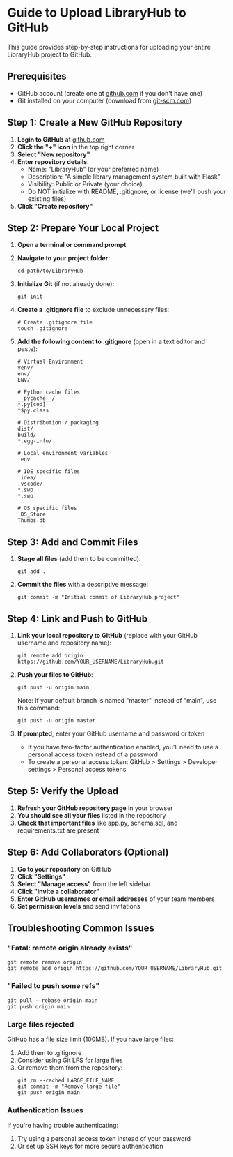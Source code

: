 # Guide to Upload LibraryHub to GitHub

This guide provides step-by-step instructions for uploading your entire LibraryHub project to GitHub.

## Prerequisites

- GitHub account (create one at [github.com](https://github.com) if you don't have one)
- Git installed on your computer (download from [git-scm.com](https://git-scm.com/downloads))

## Step 1: Create a New GitHub Repository

1. **Login to GitHub** at [github.com](https://github.com)
2. **Click the "+" icon** in the top right corner
3. **Select "New repository"**
4. **Enter repository details**:
   - Name: "LibraryHub" (or your preferred name)
   - Description: "A simple library management system built with Flask"
   - Visibility: Public or Private (your choice)
   - Do NOT initialize with README, .gitignore, or license (we'll push your existing files)
5. **Click "Create repository"**

## Step 2: Prepare Your Local Project

1. **Open a terminal or command prompt**
2. **Navigate to your project folder**:
   ```
   cd path/to/LibraryHub
   ```

3. **Initialize Git** (if not already done):
   ```
   git init
   ```

4. **Create a .gitignore file** to exclude unnecessary files:
   ```
   # Create .gitignore file
   touch .gitignore
   ```

5. **Add the following content to .gitignore** (open in a text editor and paste):
   ```
   # Virtual Environment
   venv/
   env/
   ENV/
   
   # Python cache files
   __pycache__/
   *.py[cod]
   *$py.class
   
   # Distribution / packaging
   dist/
   build/
   *.egg-info/
   
   # Local environment variables
   .env
   
   # IDE specific files
   .idea/
   .vscode/
   *.swp
   *.swo
   
   # OS specific files
   .DS_Store
   Thumbs.db
   ```

## Step 3: Add and Commit Files

1. **Stage all files** (add them to be committed):
   ```
   git add .
   ```

2. **Commit the files** with a descriptive message:
   ```
   git commit -m "Initial commit of LibraryHub project"
   ```

## Step 4: Link and Push to GitHub

1. **Link your local repository to GitHub** (replace with your GitHub username and repository name):
   ```
   git remote add origin https://github.com/YOUR_USERNAME/LibraryHub.git
   ```

2. **Push your files to GitHub**:
   ```
   git push -u origin main
   ```
   
   Note: If your default branch is named "master" instead of "main", use this command:
   ```
   git push -u origin master
   ```

3. **If prompted**, enter your GitHub username and password or token
   - If you have two-factor authentication enabled, you'll need to use a personal access token instead of a password
   - To create a personal access token: GitHub > Settings > Developer settings > Personal access tokens

## Step 5: Verify the Upload

1. **Refresh your GitHub repository page** in your browser
2. **You should see all your files** listed in the repository
3. **Check that important files** like app.py, schema.sql, and requirements.txt are present

## Step 6: Add Collaborators (Optional)

1. **Go to your repository** on GitHub
2. **Click "Settings"**
3. **Select "Manage access"** from the left sidebar
4. **Click "Invite a collaborator"**
5. **Enter GitHub usernames or email addresses** of your team members
6. **Set permission levels** and send invitations

## Troubleshooting Common Issues

### "Fatal: remote origin already exists"
```
git remote remove origin
git remote add origin https://github.com/YOUR_USERNAME/LibraryHub.git
```

### "Failed to push some refs"
```
git pull --rebase origin main
git push origin main
```

### Large files rejected
GitHub has a file size limit (100MB). If you have large files:
1. Add them to .gitignore
2. Consider using Git LFS for large files
3. Or remove them from the repository:
   ```
   git rm --cached LARGE_FILE_NAME
   git commit -m "Remove large file"
   git push origin main
   ```

### Authentication Issues
If you're having trouble authenticating:
1. Try using a personal access token instead of your password
2. Or set up SSH keys for more secure authentication 